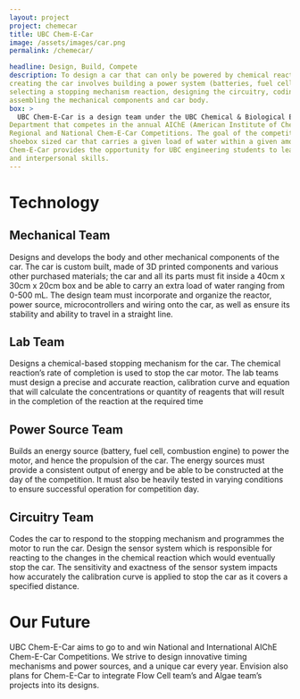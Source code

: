 ```yaml
---
layout: project
project: chemecar
title: UBC Chem-E-Car
image: /assets/images/car.png
permalink: /chemecar/

headline: Design, Build, Compete
description: To design a car that can only be powered by chemical reactions. The process of
creating the car involves building a power system (batteries, fuel cells, supercapacitors etc),
selecting a stopping mechanism reaction, designing the circuitry, coding microcontrollers and
assembling the mechanical components and car body.
box: >
  UBC Chem-E-Car is a design team under the UBC Chemical & Biological Engineering
Department that competes in the annual AIChE (American Institute of Chemical Engineers)
Regional and National Chem-E-Car Competitions. The goal of the competition is to build a
shoebox sized car that carries a given load of water within a given amount of distance.
Chem-E-Car provides the opportunity for UBC engineering students to learn valuable technical
and interpersonal skills.
---
```


# Technology

## Mechanical Team
Designs and develops the body and other mechanical components of the car. The car is
custom built, made of 3D printed components and various other purchased materials; the car
and all its parts must fit inside a 40cm x 30cm x 20cm box and be able to carry an extra load of
water ranging from 0-500 mL. The design team must incorporate and organize the reactor,
power source, microcontrollers and wiring onto the car, as well as ensure its stability and ability
to travel in a straight line.


## Lab Team
Designs a chemical-based stopping mechanism for the car. The chemical reaction’s rate of
completion is used to stop the car motor. The lab teams must design a precise and accurate
reaction, calibration curve and equation that will calculate the concentrations or quantity of
reagents that will result in the completion of the reaction at the required time

## Power Source Team
Builds an energy source (battery, fuel cell, combustion engine) to power the motor, and hence
the propulsion of the car. The energy sources must provide a consistent output of energy and
be able to be constructed at the day of the competition. It must also be heavily tested in varying
conditions to ensure successful operation for competition day.

## Circuitry Team
Codes the car to respond to the stopping mechanism and programmes the motor to run the car.
Design the sensor system which is responsible for reacting to the changes in the chemical
reaction which would eventually stop the car. The sensitivity and exactness of the sensor
system impacts how accurately the calibration curve is applied to stop the car as it covers a
specified distance.

# Our Future
UBC Chem-E-Car aims to go to and win National and International AIChE Chem-E-Car
Competitions. We strive to design innovative timing mechanisms and power sources, and a
unique car every year. Envision also plans for Chem-E-Car to integrate Flow Cell team’s and
Algae team’s projects into its designs.



